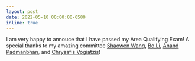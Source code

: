 ```yaml
---
layout: post
date: 2022-05-10 00:00:00-0500
inline: true
---
```


I am very happy to annouce that I have passed my Area Qualifying Exam! A special thanks to my amazing committee [Shaowen Wang](https://ggis.illinois.edu/directory/profile/shaowen), [Bo Li](https://stat.illinois.edu/directory/profile/libo), [Anand Padmanbhan](https://ggis.illinois.edu/directory/profile/apadmana), and [Chrysafis Vogiatzis](https://www.vogiatzis.web.illinois.edu/)!